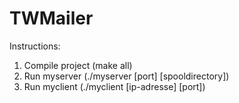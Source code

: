 # TWMailer

Instructions:
1. Compile project (make all)
2. Run myserver (./myserver [port] [spooldirectory])
3. Run myclient (./myclient [ip-adresse] [port])